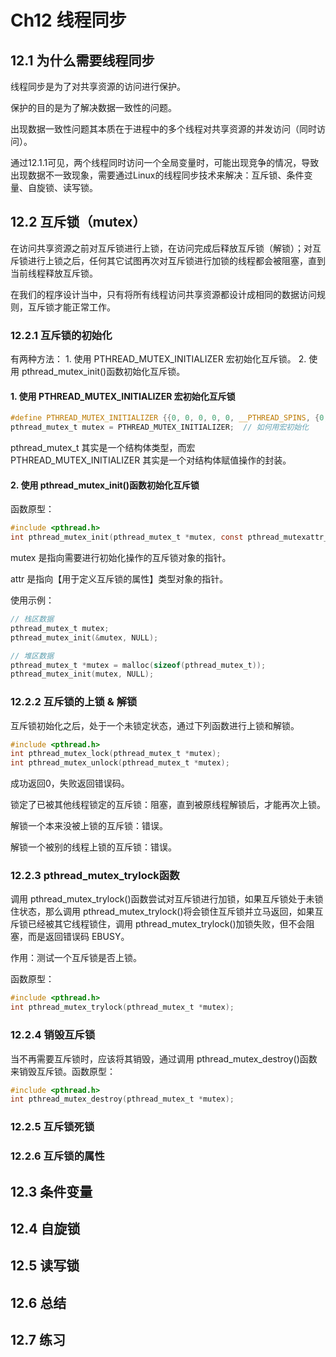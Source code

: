 # Ch12 线程同步

## 12.1 为什么需要线程同步

线程同步是为了对共享资源的访问进行保护。

保护的目的是为了解决数据一致性的问题。

出现数据一致性问题其本质在于进程中的多个线程对共享资源的并发访问（同时访问）。

通过12.1.1可见，两个线程同时访问一个全局变量时，可能出现竞争的情况，导致出现数据不一致现象，需要通过Linux的线程同步技术来解决：互斥锁、条件变量、自旋锁、读写锁。

## 12.2 互斥锁（mutex）

在访问共享资源之前对互斥锁进行上锁，在访问完成后释放互斥锁（解锁）；对互斥锁进行上锁之后，任何其它试图再次对互斥锁进行加锁的线程都会被阻塞，直到当前线程释放互斥锁。

在我们的程序设计当中，只有将所有线程访问共享资源都设计成相同的数据访问规则，互斥锁才能正常工作。

### 12.2.1 互斥锁的初始化

有两种方法：
    1. 使用 PTHREAD_MUTEX_INITIALIZER 宏初始化互斥锁。
    2. 使用 pthread_mutex_init()函数初始化互斥锁。

#### 1. 使用 PTHREAD_MUTEX_INITIALIZER 宏初始化互斥锁

``` c
#define PTHREAD_MUTEX_INITIALIZER {{0, 0, 0, 0, 0, __PTHREAD_SPINS, {0, 0}}}    // 宏定义
pthread_mutex_t mutex = PTHREAD_MUTEX_INITIALIZER;  // 如何用宏初始化
```

pthread_mutex_t 其实是一个结构体类型，而宏 PTHREAD_MUTEX_INITIALIZER 其实是一个对结构体赋值操作的封装。

#### 2. 使用 pthread_mutex_init()函数初始化互斥锁

函数原型：

``` c
#include <pthread.h>
int pthread_mutex_init(pthread_mutex_t *mutex, const pthread_mutexattr_t *attr);
```

mutex 是指向需要进行初始化操作的互斥锁对象的指针。

attr 是指向【用于定义互斥锁的属性】类型对象的指针。

使用示例：

``` c
// 栈区数据
pthread_mutex_t mutex;
pthread_mutex_init(&mutex, NULL);

// 堆区数据
pthread_mutex_t *mutex = malloc(sizeof(pthread_mutex_t));
pthread_mutex_init(mutex, NULL);
```

### 12.2.2 互斥锁的上锁 & 解锁

互斥锁初始化之后，处于一个未锁定状态，通过下列函数进行上锁和解锁。

``` c
#include <pthread.h>
int pthread_mutex_lock(pthread_mutex_t *mutex);
int pthread_mutex_unlock(pthread_mutex_t *mutex);
```

成功返回0，失败返回错误码。

锁定了已被其他线程锁定的互斥锁：阻塞，直到被原线程解锁后，才能再次上锁。

解锁一个本来没被上锁的互斥锁：错误。

解锁一个被别的线程上锁的互斥锁：错误。

### 12.2.3 pthread_mutex_trylock函数

调用 pthread_mutex_trylock()函数尝试对互斥锁进行加锁，如果互斥锁处于未锁住状态，那么调用 pthread_mutex_trylock()将会锁住互斥锁并立马返回，如果互斥锁已经被其它线程锁住，调用 pthread_mutex_trylock()加锁失败，但不会阻塞，而是返回错误码 EBUSY。

作用：测试一个互斥锁是否上锁。

函数原型：

``` c
#include <pthread.h>
int pthread_mutex_trylock(pthread_mutex_t *mutex);
```

### 12.2.4 销毁互斥锁

当不再需要互斥锁时，应该将其销毁，通过调用 pthread_mutex_destroy()函数来销毁互斥锁。函数原型：

``` c
#include <pthread.h>
int pthread_mutex_destroy(pthread_mutex_t *mutex);
```

### 12.2.5 互斥锁死锁

### 12.2.6 互斥锁的属性

## 12.3 条件变量

## 12.4 自旋锁

## 12.5 读写锁

## 12.6 总结

## 12.7 练习